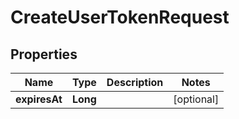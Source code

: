 

# CreateUserTokenRequest


## Properties

| Name | Type | Description | Notes |
|------------ | ------------- | ------------- | -------------|
|**expiresAt** | **Long** |  |  [optional] |



